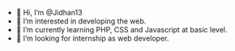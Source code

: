 - 👋 Hi, I’m @Jidhan13
- 👀 I’m interested in developing the web.
- 🌱 I’m currently learning PHP, CSS and Javascript at basic level.
- 💞️ I’m looking for internship as web developer.

<!---
Jidhan13/Jidhan13 is a ✨ special ✨ repository because its `README.md` (this file) appears on your GitHub profile.
You can click the Preview link to take a look at your changes.
--->
